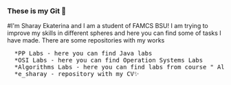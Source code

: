 ### These is my Git 👋
#I'm  Sharay Ekaterina and I am a student of FAMCS BSU! I am trying to improve my skills in different spheres and here you can find some of tasks I have made. There are some repositories with my works
<pre>
  *PP Labs - here you can find Java labs
  *OSI Labs - here you can find Operation Systems Labs
  *Algorithms Labs - here you can find labs from course " Algorithms and Data Structure " BSU
  *e_sharay - repository with my CV✨
</pre>



<!--
**ekaterinasharay7/ekaterinasharay7** is a ✨ _special_ ✨ repository because its `README.md` (this file) appears on your GitHub profile.

Here are some ideas to get you started:

- 🔭 I’m currently working on ...
- 🌱 I’m currently learning ...
- 👯 I’m looking to collaborate on ...
- 🤔 I’m looking for help with ...
- 💬 Ask me about ...
- 📫 How to reach me: ...
- 😄 Pronouns: ...
- ⚡ Fun fact: ...
-->

